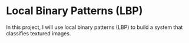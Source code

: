 # Local Binary Patterns (LBP)

In this project, I will use local binary patterns (LBP) to build a system that classifies textured images.
